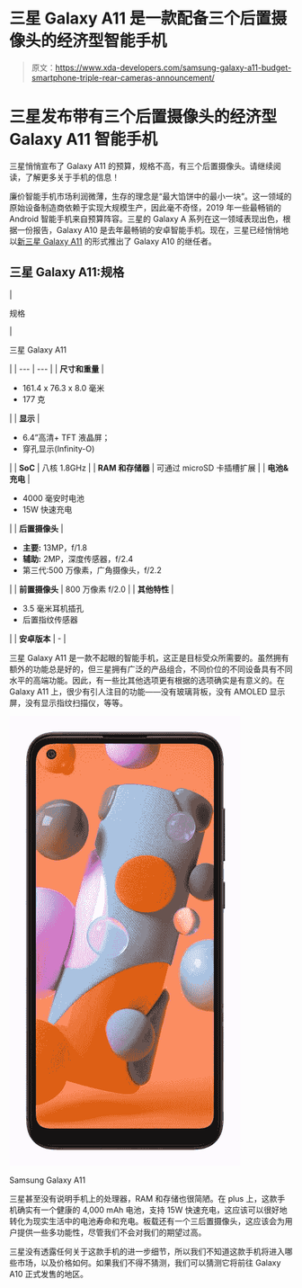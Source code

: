 # 三星 Galaxy A11 是一款配备三个后置摄像头的经济型智能手机

> 原文：<https://www.xda-developers.com/samsung-galaxy-a11-budget-smartphone-triple-rear-cameras-announcement/>

# 三星发布带有三个后置摄像头的经济型 Galaxy A11 智能手机

三星悄悄宣布了 Galaxy A11 的预算，规格不高，有三个后置摄像头。请继续阅读，了解更多关于手机的信息！

廉价智能手机市场利润微薄，生存的理念是“最大馅饼中的最小一块”。这一领域的原始设备制造商依赖于实现大规模生产，因此毫不奇怪，2019 年一些最畅销的 Android 智能手机来自预算阵容。三星的 Galaxy A 系列在这一领域表现出色，根据一份报告，Galaxy A10 是去年最畅销的安卓智能手机。现在，三星已经悄悄地以[新三星 Galaxy A11](https://www.samsungmobilepress.com/mediaresources/galaxy_a11/techspecs) 的形式推出了 Galaxy A10 的继任者。

## 三星 Galaxy A11:规格

| 

规格

 | 

三星 Galaxy A11

 |
| --- | --- |
| **尺寸和重量** | 

*   161.4 x 76.3 x 8.0 毫米
*   177 克

 |
| **显示** | 

*   6.4”高清+ TFT 液晶屏；
*   穿孔显示(Infinity-O)

 |
| **SoC** | 八核 1.8GHz |
| **RAM 和存储器** | 可通过 microSD 卡插槽扩展 |
| **电池&充电** | 

*   4000 毫安时电池
*   15W 快速充电

 |
| **后置摄像头** | 

*   **主要:** 13MP，f/1.8
*   **辅助:** 2MP，深度传感器，f/2.4
*   第三代:500 万像素，广角摄像头，f/2.2

 |
| **前置摄像头** | 800 万像素 f/2.0 |
| **其他特性** | 

*   3.5 毫米耳机插孔
*   后置指纹传感器

 |
| **安卓版本** | - |

三星 Galaxy A11 是一款不起眼的智能手机，这正是目标受众所需要的。虽然拥有额外的功能总是好的，但三星拥有广泛的产品组合，不同价位的不同设备具有不同水平的高端功能。因此，有一些比其他选项更有根据的选项确实是有意义的。在 Galaxy A11 上，很少有引人注目的功能——没有玻璃背板，没有 AMOLED 显示屏，没有显示指纹扫描仪，等等。

 <picture>![At $130, the Samsung Galaxy A11 is about as low a price as you're ever gonna find for a big name brand smartphone. Expect reliable software and solid performance thanks to the Snapdragon 450 and Samsung's One UI. ](img/55929d35aba9165f16f0eff660fe00c1.png)</picture> 

Samsung Galaxy A11

三星甚至没有说明手机上的处理器，RAM 和存储也很简陋。在 plus 上，这款手机确实有一个健康的 4,000 mAh 电池，支持 15W 快速充电，这应该可以很好地转化为现实生活中的电池寿命和充电。板载还有一个三后置摄像头，这应该会为用户提供一些多功能性，尽管我们不会对我们的期望过高。

三星没有透露任何关于这款手机的进一步细节，所以我们不知道这款手机将进入哪些市场，以及价格如何。如果我们不得不猜测，我们可以猜测它将前往 Galaxy A10 正式发售的地区。